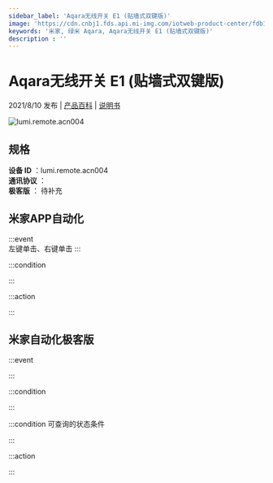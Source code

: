 ```yaml
---
sidebar_label: 'Aqara无线开关 E1 (贴墙式双键版)'
image: 'https://cdn.cnbj1.fds.api.mi-img.com/iotweb-product-center/fdb1c135055be64ae8537ad97a9819c7_fbc26b45fdd099746cd592c834f870ea_E1-2.1.png?GalaxyAccessKeyId=AKVGLQWBOVIRQ3XLEW&Expires=9223372036854775807&Signature=bWKniYX43Id6pkGN62U+gDQ0fVw='
keywords: '米家, 绿米 Aqara, Aqara无线开关 E1 (贴墙式双键版)'
description : ''
---
```

# Aqara无线开关 E1 (贴墙式双键版)

2021/8/10 发布 | [产品百科](https://home.mi.com/webapp/content/baike/product/index.html?model=lumi.remote.acn004/) | [说明书](https://home.mi.com/views/introduction.html?model=lumi.remote.acn004&region=cn)

![lumi.remote.acn004](https://cdn.cnbj1.fds.api.mi-img.com/iotweb-product-center/fdb1c135055be64ae8537ad97a9819c7_fbc26b45fdd099746cd592c834f870ea_E1-2.1.png?GalaxyAccessKeyId=AKVGLQWBOVIRQ3XLEW&Expires=9223372036854775807&Signature=bWKniYX43Id6pkGN62U+gDQ0fVw=)

## 规格  
> 
**设备 ID** ：lumi.remote.acn004  
**通讯协议** ：  
**极客版**  ： 待补充 


## 米家APP自动化  

:::event  
左键单击、右键单击
:::

:::condition  

:::

:::action   

:::

## 米家自动化极客版  

:::event  

:::

:::condition  

:::

:::condition 可查询的状态条件  

:::

:::action  

:::

        
